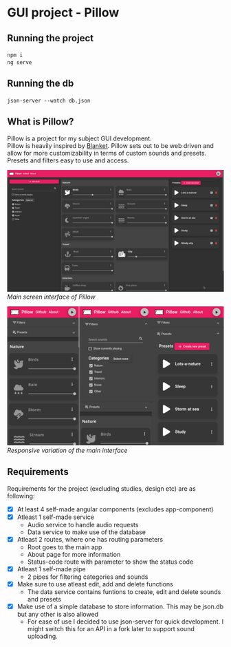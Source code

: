 # GUI project - Pillow

## Running the project

`npm i`  
`ng serve`

## Running the db

`json-server --watch db.json`

## What is Pillow?

Pillow is a project for my subject GUI development.  
Pillow is heavily inspired by [Blanket](https://github.com/rafaelmardojai/blanket). Pillow sets out to be web driven and allow for more customizability in terms of custom sounds and presets.  
Presets and filters easy to use and access.

![Main screen of Pillow](screenshots/pillow-main-screen.png)  
*Main screen interface of Pillow*

![Responsive screen of Pillow](screenshots/pillow-responsive.png)
*Responsive variation of the main interface*

## Requirements

Requirements for the project (excluding studies, design etc) are as following:

- [X] At least 4 self-made angular components (excludes app-component)
- [X] Atleast 1 self-made service
  - Audio service to handle audio requests
  - Data service to make use of the database
- [X] Atleast 2 routes, where one has routing parameters
  - Root goes to the main app
  - About page for more information
  - Status-code route with parameter to show the status code
- [X] Atleast 1 self-made pipe
  - 2 pipes for filtering categories and sounds
- [X] Make sure to use atleast edit, add and delete functions
  - The data service contains funtions to create, edit and delete sounds and presets
- [X] Make use of a simple database to store information. This may be json.db but any other is also allowed
  - For ease of use I decided to use json-server for quick development. I might switch this for an API in a fork later to support sound uploading.
